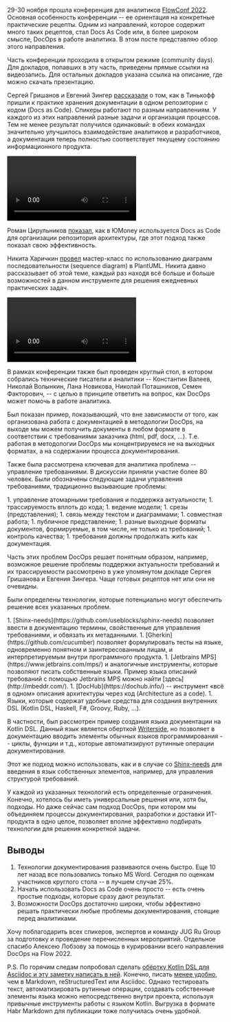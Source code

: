 

29-30 ноября прошла конференция для аналитиков [FlowConf 2022](https://flowconf.ru/). Основная особенность конференции -- ее ориентация на конкретные практические рецепты. Одним из направлений, которое содержит много таких рецептов, стал Docs As Code или, в более широком смысле, DocOps в работе аналитика. В этом посте представляю обзор этого направления.

<cut/>

Часть конференции проходила в открытом режиме (community days). Для докладов, попавших в эту часть, приведены прямые ссылки на видеозапись. Для остальных докладов указана ссылка на описание, где можно скачать презентацию.

<cut/>

Сергей Гришанов и Евгений Зингер [рассказали](https://flowconf.ru/talks/f2bb05feae7b4aa387bcd2930679d60e/) о том, как в Тинькофф пришли к практике хранения документации в одном репозитории с кодом (Docs as Code). Спикеры работают по разным направлениям. У каждого из этих направлений разные задачи и организация процессов. Тем не менее результат получился одинаковый: в обеих командах значительно улучшилось взаимодействие аналитиков и разработчиков, а документация теперь полностью соответствует текущему состоянию информационного продукта.

<cut/>

<video>https://www.youtube.com/watch?v=vW6haSf6kug</video>

<cut/>

Роман Цирульников [показал](https://flowconf.ru/talks/017b5a36d308426a8328d0e96f156c66/), как в ЮMoney используется Docs as Code для организации репозитория архитектуры, где этот подход также показал свою эффективность.

<cut/>

Никита Харичкин [провел](https://flowconf.ru/talks/5e62f08e5f3c470fbf60828f7a6914f7/) мастер-класс по использованию диаграмм последовательности (sequence diagram) в PlantUML. Никита давно рассказывает об этой теме, каждый раз находя всё больше и больше возможностей в данном инструменте для решения ежедневных практических задач.

<cut/>

<video>https://www.youtube.com/watch?v=ScbZL5RX84E</video>

<cut/>

В рамках конференции также был проведен круглый стол, в котором собрались технические писатели и аналитики -- Константин Валеев, Николай Волынкин, Лана Новикова, Николай Поташников, Семен Факторович, -- с целью в принципе ответить на вопрос, как DocOps может помочь в работе аналитика.

<cut/>

Был показан пример, показывающий, что вне зависимости от того, как организована работа с документацией в методологии DocOps, на выходе мы можем получить документы в любом формате в соответствии с требованиями заказчика (html, pdf, docx, ...). Т.е. работая в методологии DocOps мы концентрируемся не на выходных форматах, а на содержании процесса документирования.

<cut/>

Также была рассмотрена ключевая для аналитика проблема -- управление требованиями. В дискуссии приняли участие более 80 человек. Были обозначены следующие задачи управления требованиями, традиционно вызывающие проблемы:

<cut/>
1. управление атомарными требования и поддержка актуальности;
1. трассируемость вплоть до кода;
1. ведение модели;
1. срезы (представления);
1. связь между текстом и диаграммами;
1. совместная работа;
1. публичное представление;
1. разные выходные форматы документов, формируемые, в том числе, не только из требований;
1. контроль качества;
1. требования должны продолжать жить как документация.

Часть этих проблем DocOps решает понятным образом, например, возможное решение проблемы поддержки актуальности требований и их трассируемости рассмотрено в уже упомянутом докладе Сергея Гришанова и Евгения Зингера. Чаще готовых рецептов нет или они не очевидны.

<cut/>

Были определены технологии, которые потенциально могут обеспечить решение всех указанных проблем.

<cut/>
1. [Shinx-needs](https://github.com/useblocks/sphinx-needs) позволяет ввести в документацию термины, свойственные для управления требованиями, и обвязать их метаданными.
1. [Gherkin](https://github.com/cucumber) позволяет формулировать тесты на языке, одновременно понятном и заинтересованным лицам, и интерпретируемым внутри программного продукта.
1. [Jetbrains MPS](https://www.jetbrains.com/mps/) и аналогичные инструменты, которые позволяют писать собственные языки. Пример языка описаний требований с помощью Jetbrains MPS можно найти [здесь](http://mbeddr.com/).
1. [DocHub](https://dochub.info/) -- инструмент «всё в одном» описания архитектуры через код (Architecture as a code).
1. Языки, которые содержат удобные средства для создания внутренних DSL (Kotlin DSL, Haskell, F#, Groovy, Ruby, ...).

  В частности, был рассмотрен пример создания языка документации на Kotlin DSL. Данный язык является оберткой [Writerside](https://lp.jetbrains.com/writerside/), но позволяет в документацию вводить элементы обычных языков программирования -- циклы, функции и т.д., которые автоматизируют рутинные операции документирования.

  Этот же подход можно использовать, как и в случае со [Shinx-needs](https://github.com/useblocks/sphinx-needs) для введения в язык собственных элементов, например, для управления структурой требований.


У каждой из указанных технологий есть определенные ограничения. Конечно, хотелось бы иметь универсальные решения или, хотя бы, подходы. Но даже сейчас сам подход DocOps, при котором мы объединяем процессы документирования, разработки и доставки ИТ-продукта в одно целое, позволяет вполне эффективно подбирать технологии для решения конкретной задачи.

<cut/>

## Выводы
1. Технологии документирования развиваются очень быстро. Еще 10 лет назад все пользовались только MS Word. Сегодня по оценкам участников круглого стола -- в лучшем случае 25%.
1. Начать использовать Docs as Code очень просто -- есть очень простые подходы, которые сразу дают результат.
1. Возможности DocOps достаточно широки, чтобы эффективно решать практически любые проблемы документирования, стоящие перед аналитиками.

Хочу поблагодарить всех спикеров, экспертов и команду JUG Ru Group за подготовку и проведение перечисленных мероприятий. Отдельное спасибо Алексею Лобзову за помощь в курировании всего направления DocOps на Flow 2022.

<cut/>

P.S. По горячим следам попробовал сделать [обёртку Kotlin DSL для Asciidoc и эту заметку написать в ней](https://github.com/fiddlededee/flow-2022-docops). Конечно, писать [менее удобно](https://github.com/fiddlededee/flow-2022-docops/blob/main/src/main/kotlin/Main.kt), чем в Markdown, reStructuredText или Asciidoc. Однако тестировать текст, автоматизировать рутинные операции, создавать собственные элементы языка можно непосредственно внутри проекта, используя привычные инструменты работы с языком Kotlin. Выгрузка в формате Habr Markdown для публикации тоже получилась очень удобной.

<cut/>